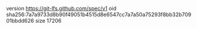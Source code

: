 version https://git-lfs.github.com/spec/v1
oid sha256:7a7a9733d8b90f49051b4515d8e6547cc7a7a50a75293f8bb32b70901bbdd626
size 17206
